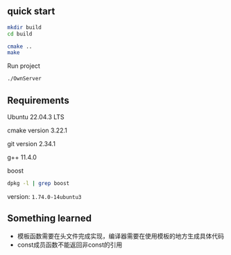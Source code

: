 
## quick start
```bash
mkdir build
cd build

cmake ..
make
```
Run project
```bash
./OwnServer
```

## Requirements
Ubuntu 22.04.3 LTS

cmake version 3.22.1

git version 2.34.1

g++ 11.4.0

boost
```bash
dpkg -l | grep boost
```
version: `1.74.0-14ubuntu3`

## Something learned
- 模板函数需要在头文件完成实现，编译器需要在使用模板的地方生成具体代码
- const成员函数不能返回非const的引用
